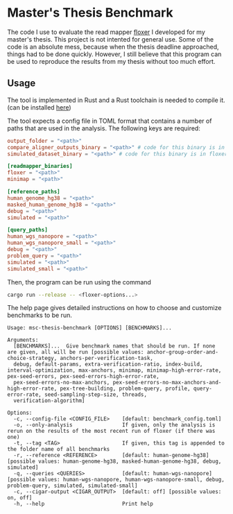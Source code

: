 # Master's Thesis Benchmark

The code I use to evaluate the read mapper [floxer](https://github.com/feldroop/floxer) I developed for my master's thesis. This project is not intented for general use. Some of the code is an absolute mess, because when the thesis
deadline approached, things had to be done quickly. However, I still believe that this program can be used to
reproduce the results from my thesis without too much effort.

## Usage

The tool is implemented in Rust and a Rust toolchain is needed to compile it. (can be installed [here](https://rustup.rs/))

The tool expects a config file in TOML format that contains a number of paths that are used in the analysis.
The following keys are required:

```toml
output_folder = "<path>"
compare_aligner_outputs_binary = "<path>" # code for this binary is in floxer repository
simulated_dataset_binary = "<path>" # code for this binary is in floxer repository

[readmapper_binaries]
floxer = "<path>"
minimap = "<path>"

[reference_paths]
human_genome_hg38 = "<path>"
masked_human_genome_hg38 = "<path>"
debug = "<path>"
simulated = "<path>"

[query_paths]
human_wgs_nanopore = "<path>"
human_wgs_nanopore_small = "<path>"
debug = "<path>"
problem_query = "<path>"
simulated = "<path>"
simulated_small = "<path>"
```

Then, the program can be run using the command

```sh
cargo run --release -- <floxer-options...>
```

The help page gives detailed instructions on how to choose and customize benchmarks to be run.

```
Usage: msc-thesis-benchmark [OPTIONS] [BENCHMARKS]...

Arguments:
  [BENCHMARKS]...  Give benchmark names that should be run. If none are given, all will be run [possible values: anchor-group-order-and-choice-strategy, anchors-per-verification-task,
  debug, default-params, extra-verification-ratio, index-build, interval-optimization, max-anchors, minimap, minimap-high-error-rate, pex-seed-errors, pex-seed-errors-high-error-rate,
  pex-seed-errors-no-max-anchors, pex-seed-errors-no-max-anchors-and-high-error-rate, pex-tree-building, problem-query, profile, query-error-rate, seed-sampling-step-size, threads,
  verification-algorithm]

Options:
  -c, --config-file <CONFIG_FILE>    [default: benchmark_config.toml]
  -o, --only-analysis                If given, only the analysis is rerun on the results of the most recent run of floxer (if there was one)
  -t, --tag <TAG>                    If given, this tag is appended to the folder name of all benchmarks
  -r, --reference <REFERENCE>        [default: human-genome-hg38] [possible values: human-genome-hg38, masked-human-genome-hg38, debug, simulated]
  -q, --queries <QUERIES>            [default: human-wgs-nanopore] [possible values: human-wgs-nanopore, human-wgs-nanopore-small, debug, problem-query, simulated, simulated-small]
  -c, --cigar-output <CIGAR_OUTPUT>  [default: off] [possible values: on, off]
  -h, --help                         Print help
```
